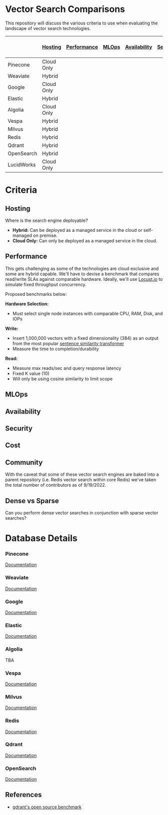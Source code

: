# Vector Search Comparisons

This repository will discuss the various criteria to use when evaluating the landscape of vector search technologies.

|            	| [Hosting](#Hosting) 	| [Performance](#Performance) 	| [MLOps](#MLOps) 	| [Availability](#Availability) 	| [Security](#Security) 	| [Cost](#Cost) 	| [Community](#Community) 	| [Dense vs Sparse](#Dense-vs-Sparse) 	|
|------------	|---------------------	|-----------------------------	|-----------------	|-------------------------------	|-----------------------	|---------------	|-------------------------	|-------------------------------------	|
| Pinecone   	| Cloud Only          	|                             	|                 	|                               	|                       	|               	| N/A                     	|                                     	|
| Weaviate   	| Hybrid              	|                             	|                 	|                               	|                       	|               	| 31                      	|                                     	|
| Google     	| Cloud Only          	|                             	|                 	|                               	|                       	|               	| N/A                     	| Dense                               	|
| Elastic    	| Hybrid              	|                             	|                 	|                               	|                       	|               	| 161                     	| Both                                	|
| Algolia    	| Cloud Only          	|                             	|                 	|                               	|                       	|               	| N/A                     	| Both                                	|
| Vespa      	| Hybrid              	|                             	|                 	|                               	|                       	|               	| N/A                     	|                                     	|
| Milvus     	| Hybrid              	|                             	|                 	|                               	|                       	|               	| 194                     	|                                     	|
| Redis      	| Hybrid              	|                             	|                 	|                               	|                       	|               	| 617                     	| Both                                	|
| Qdrant     	| Hybrid              	|                             	|                 	|                               	|                       	|               	| 28                      	|                                     	|
| OpenSearch 	| Hybrid              	|                             	|                 	|                               	|                       	|               	| 135                     	| Both                                	|
| LucidWorks 	| Cloud Only          	|                             	|                 	|                               	|                       	|               	|                         	|                                     	|

# Criteria

## Hosting

Where is the search engine deployable?

-   **Hybrid:** Can be deployed as a managed service in the cloud or self-managed on premise.
-   **Cloud Only:** Can only be deployed as a managed service in the cloud.

## Performance

This gets challenging as some of the technologies are cloud exclusive and some are hybrid capable. We'll have to devise a benchmark that compares read/write SLAs against comparable hardware.
Ideally, we'll use [Locust.io](https://locust.io/) to simulate fixed throughput concurrency.

Proposed benchmarks below:

**Hardware Selection:**

-   Must select single node instances with comparable CPU, RAM, Disk, and IOPs

**Write:**

-   Insert 1,000,000 vectors with a fixed dimensionality (384) as an output from the most popular [sentence similarity transformer](https://huggingface.co/sentence-transformers/all-MiniLM-L6-v2)
-   Measure the time to completion/durability

**Read:**

-   Measure max reads/sec and query response latency
-   Fixed K value (10)
-   Will only be using cosine similarity to limit scope

## MLOps

## Availability

## Security

## Cost

## Community

With the caveat that some of these vector search engines are baked into a parent repository (i.e. Redis vector search within core Redis) we've taken the total number of contributors as of 9/19/2022.

## Dense vs Sparse

Can you perform dense vector searches in conjunction with sparse vector searches?

# Database Details

### Pinecone

[Documentation](https://www.pinecone.io/docs/)

### Weaviate

[Documentation](https://weaviate.io/developers/weaviate/current/)

### Google

[Documentation](https://cloud.google.com/vertex-ai/docs/matching-engine/overview)

### Elastic

[Documentation](https://www.elastic.co/guide/en/elasticsearch/reference/current/dense-vector.html)

### Algolia

TBA

### Vespa

[Documentation](https://docs.vespa.ai/en/nearest-neighbor-search-guide.html#hybrid-sparse-and-dense-retrieval-methods-with-vespa)

### Milvus

[Documentation](https://milvus.io/docs)

### Redis

[Documentation](https://redis.io/docs/stack/search/reference/vectors/)

### Qdrant

[Documentation](https://qdrant.tech/documentation/)

### OpenSearch

[Documentation](https://opensearch.org/docs/latest/search-plugins/knn/approximate-knn/)

## References

-   [qdrant's open source benchmark](https://qdrant.tech/benchmarks/)
